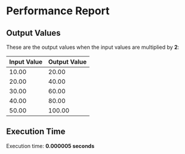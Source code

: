 # Performance Report
## Output Values
These are the output values when the input values are multiplied by **2**:

| Input Value | Output Value |
|-------------|--------------|
| 10.00 | 20.00 |
| 20.00 | 40.00 |
| 30.00 | 60.00 |
| 40.00 | 80.00 |
| 50.00 | 100.00 |
## Execution Time
Execution time: **0.000005 seconds**
